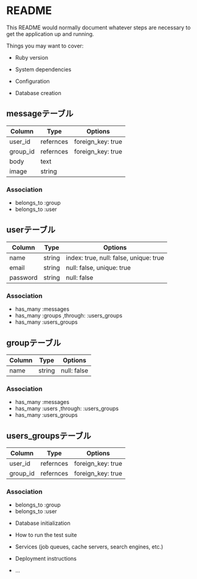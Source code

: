 # README

This README would normally document whatever steps are necessary to get the
application up and running.

Things you may want to cover:

* Ruby version

* System dependencies

* Configuration

* Database creation

## messageテーブル

|Column|Type|Options|
|------|----|-------|
|user_id|refernces|foreign_key: true|
|group_id|refernces|foreign_key: true|
|body|text|
|image|string|

### Association
- belongs_to :group
- belongs_to :user

## userテーブル

|Column|Type|Options|
|------|----|-------|
|name|string|index: true, null: false, unique: true|
|email|string|null: false, unique: true|
|password|string|null: false|

### Association
- has_many :messages
- has_many :groups ,through: :users_groups
- has_many :users_groups

## groupテーブル

|Column|Type|Options|
|------|----|-------|
|name|string|null: false|


### Association
- has_many :messages
- has_many :users ,through: :users_groups
- has_many :users_groups


## users_groupsテーブル

|Column|Type|Options|
|------|----|-------|
|user_id|refernces|foreign_key: true|
|group_id|refernces|foreign_key: true|

### Association

- belongs_to :group
- belongs_to :user

* Database initialization

* How to run the test suite

* Services (job queues, cache servers, search engines, etc.)

* Deployment instructions

* ...

